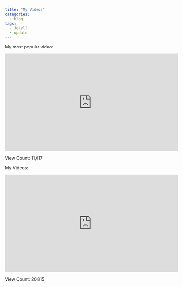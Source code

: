 ```yaml
---
title: "My Videos"
categories:
  - blog
tags:
  - Jekyll
  - update
---
```


<script src="https://apis.google.com/js/platform.js"></script>

<div class="g-ytsubscribe" data-channelid="UClqZDlLmu3w9icb7jUeFgpQ" data-layout="full" data-theme="dark" data-count="hidden"></div>

My most popular video:
<iframe width="560" height="315" src="https://www.youtube.com/embed/R6TGLbr3Lcs?si=qAU0yCIECLobZAwd" title="YouTube video player" frameborder="0" allow="accelerometer; autoplay; clipboard-write; encrypted-media; gyroscope; picture-in-picture; web-share" allowfullscreen></iframe>

View Count:
11,017

My Videos:
<iframe width="560" height="315" src="https://www.youtube.com/embed?listType=playlist&list=UUlqZDlLmu3w9icb7jUeFgpQ" title="YouTube video player" frameborder="0" allow="accelerometer; autoplay; clipboard-write; encrypted-media; gyroscope; picture-in-picture; web-share" allowfullscreen></iframe>

View Count:
20,815
